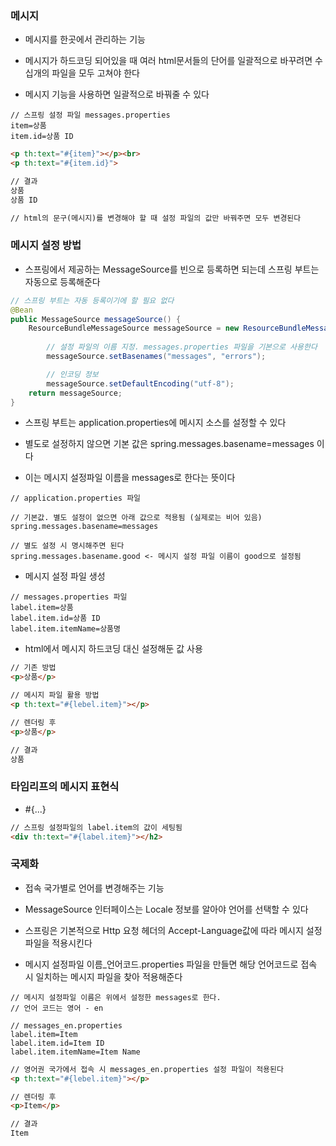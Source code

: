 ### 메시지

* 메시지를 한곳에서 관리하는 기능

* 메시지가 하드코딩 되어있을 때 여러 html문서들의 단어를 일괄적으로 바꾸려면 수십개의 파일을 모두 고쳐야 한다

* 메시지 기능을 사용하면 일괄적으로 바꿔줄 수 있다

```properties
// 스프링 설정 파일 messages.properties
item=상품
item.id=상품 ID
```
```html
<p th:text="#{item}"></p><br>
<p th:text="#{item.id}">

// 결과
상품
상품 ID

// html의 문구(메시지)를 변경해야 할 때 설정 파일의 값만 바꿔주면 모두 변경된다
```

### 메시지 설정 방법

* 스프링에서 제공하는 MessageSource를 빈으로 등록하면 되는데 스프링 부트는 자동으로 등록해준다

```java
// 스프링 부트는 자동 등록이기에 할 필요 없다
@Bean
public MessageSource messageSource() {
    ResourceBundleMessageSource messageSource = new ResourceBundleMessageSource();
        
        // 설정 파일의 이름 지정. messages.properties 파일을 기본으로 사용한다
        messageSource.setBasenames("messages", "errors");

        // 인코딩 정보
        messageSource.setDefaultEncoding("utf-8");
    return messageSource;
}
```

* 스프링 부트는 application.properties에 메시지 소스를 설정할 수 있다

* 별도로 설정하지 않으면 기본 값은 spring.messages.basename=messages 이다

* 이는 메시지 설정파일 이름을 messages로 한다는 뜻이다

```
// application.properties 파일

// 기본값. 별도 설정이 없으면 아래 값으로 적용됨 (실제로는 비어 있음)
spring.messages.basename=messages

// 별도 설정 시 명시해주면 된다
spring.messages.basename.good <- 메시지 설정 파일 이름이 good으로 설정됨
```

* 메시지 설정 파일 생성

```
// messages.properties 파일
label.item=상품
label.item.id=상품 ID
label.item.itemName=상품명
```

* html에서 메시지 하드코딩 대신 설정해둔 값 사용

```html
// 기존 방법
<p>상품</p>

// 메시지 파일 활용 방법
<p th:text="#{lebel.item}"></p>

// 렌더링 후
<p>상품</p>

// 결과
상품
```

### 타임리프의 메시지 표현식

* #{...}
```html
// 스프링 설정파일의 label.item의 값이 세팅됨 
<div th:text="#{label.item}"></h2>
```

### 국제화

* 접속 국가별로 언어를 변경해주는 기능

* MessageSource 인터페이스는 Locale 정보를 알아야 언어를 선택할 수 있다

* 스프링은 기본적으로 Http 요청 헤더의 Accept-Language값에 따라 메시지 설정 파일을 적용시킨다

* 메시지 설정파일 이름_언어코드.properties 파일을 만들면 해당 언어코드로 접속 시 일치하는 메시지 파일을 찾아 적용해준다 

```
// 메시지 설정파일 이름은 위에서 설정한 messages로 한다. 
// 언어 코드는 영어 - en

// messages_en.properties
label.item=Item
label.item.id=Item ID
label.item.itemName=Item Name
```

```html
// 영어권 국가에서 접속 시 messages_en.properties 설정 파일이 적용된다
<p th:text="#{lebel.item}"></p>

// 렌더링 후
<p>Item</p>

// 결과
Item
```
